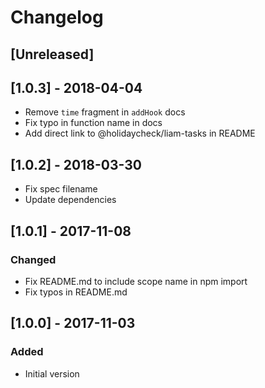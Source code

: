 # Changelog

## [Unreleased]

## [1.0.3] - 2018-04-04
- Remove `time` fragment in `addHook` docs
- Fix typo in function name in docs
- Add direct link to @holidaycheck/liam-tasks in README

## [1.0.2] - 2018-03-30
- Fix spec filename
- Update dependencies

## [1.0.1] - 2017-11-08
### Changed
- Fix README.md to include scope name in npm import
- Fix typos in README.md

## [1.0.0] - 2017-11-03
### Added
- Initial version
